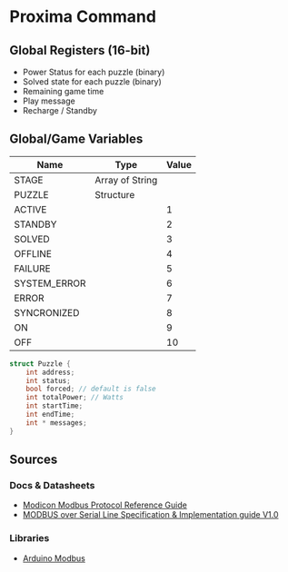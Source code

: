 # Proxima Command

## Global Registers (16-bit)
- Power Status for each puzzle (binary)
- Solved state for each puzzle (binary)
- Remaining game time
- Play message
- Recharge / Standby

## Global/Game Variables
| Name  |  Type  | Value |
| ----  |  ----  | ----- |
| STAGE |  Array of String | |
| PUZZLE | Structure | |
| ACTIVE | | 1 |
| STANDBY | | 2 |
| SOLVED | | 3 |
| OFFLINE | | 4 |
| FAILURE | | 5 |
| SYSTEM_ERROR | | 6 |
| ERROR | | 7 |
| SYNCRONIZED | | 8 |
| ON | | 9 |
| OFF | | 10 |

```cpp
struct Puzzle {
    int address;
    int status;
    bool forced; // default is false
    int totalPower; // Watts
    int startTime;
    int endTime;
    int * messages;
}

```

## Sources
### Docs & Datasheets
- [Modicon Modbus Protocol Reference Guide](http://modbus.org/docs/PI_MBUS_300.pdf)
- [MODBUS over Serial Line Specification & Implementation guide V1.0 ](http://www.modbus.org/docs/Modbus_over_serial_line_V1.pdf)
### Libraries
- [Arduino Modbus](https://github.com/arduino-libraries/ArduinoModbus)